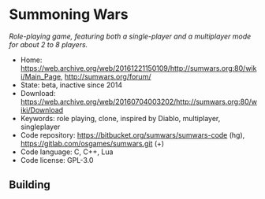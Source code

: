# Summoning Wars

_Role-playing game, featuring both a single-player and a multiplayer mode for about 2 to 8 players._

- Home: <https://web.archive.org/web/20161221150109/http://sumwars.org:80/wiki/Main_Page>, http://sumwars.org/forum/
- State: beta, inactive since 2014
- Download: <https://web.archive.org/web/20160704003202/http://sumwars.org:80/wiki/Download>
- Keywords: role playing, clone, inspired by Diablo, multiplayer, singleplayer
- Code repository: https://bitbucket.org/sumwars/sumwars-code (hg), https://gitlab.com/osgames/sumwars.git (+)
- Code language: C, C++, Lua
- Code license: GPL-3.0

## Building

